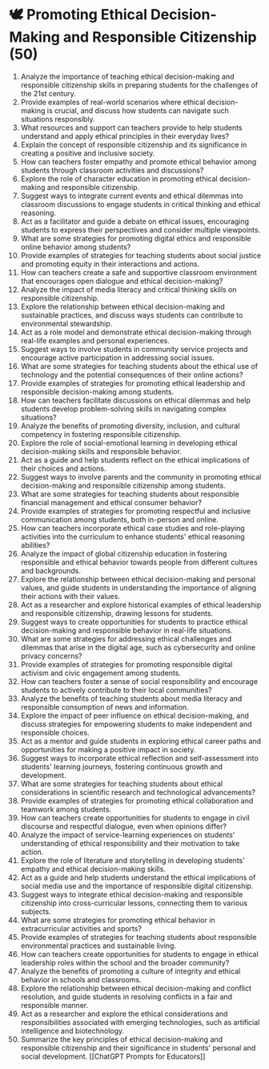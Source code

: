 # 🕊️ Promoting Ethical Decision-Making and Responsible Citizenship (50)

1. Analyze the importance of teaching ethical decision-making and responsible citizenship skills in preparing students for the challenges of the 21st century.
2. Provide examples of real-world scenarios where ethical decision-making is crucial, and discuss how students can navigate such situations responsibly.
3. What resources and support can teachers provide to help students understand and apply ethical principles in their everyday lives?
4. Explain the concept of responsible citizenship and its significance in creating a positive and inclusive society.
5. How can teachers foster empathy and promote ethical behavior among students through classroom activities and discussions?
6. Explore the role of character education in promoting ethical decision-making and responsible citizenship.
7. Suggest ways to integrate current events and ethical dilemmas into classroom discussions to engage students in critical thinking and ethical reasoning.
8. Act as a facilitator and guide a debate on ethical issues, encouraging students to express their perspectives and consider multiple viewpoints.
9. What are some strategies for promoting digital ethics and responsible online behavior among students?
10. Provide examples of strategies for teaching students about social justice and promoting equity in their interactions and actions.
11. How can teachers create a safe and supportive classroom environment that encourages open dialogue and ethical decision-making?
12. Analyze the impact of media literacy and critical thinking skills on responsible citizenship.
13. Explore the relationship between ethical decision-making and sustainable practices, and discuss ways students can contribute to environmental stewardship.
14. Act as a role model and demonstrate ethical decision-making through real-life examples and personal experiences.
15. Suggest ways to involve students in community service projects and encourage active participation in addressing social issues.
16. What are some strategies for teaching students about the ethical use of technology and the potential consequences of their online actions?
17. Provide examples of strategies for promoting ethical leadership and responsible decision-making among students.
18. How can teachers facilitate discussions on ethical dilemmas and help students develop problem-solving skills in navigating complex situations?
19. Analyze the benefits of promoting diversity, inclusion, and cultural competency in fostering responsible citizenship.
20. Explore the role of social-emotional learning in developing ethical decision-making skills and responsible behavior.
21. Act as a guide and help students reflect on the ethical implications of their choices and actions.
22. Suggest ways to involve parents and the community in promoting ethical decision-making and responsible citizenship among students.
23. What are some strategies for teaching students about responsible financial management and ethical consumer behavior?
24. Provide examples of strategies for promoting respectful and inclusive communication among students, both in-person and online.
25. How can teachers incorporate ethical case studies and role-playing activities into the curriculum to enhance students' ethical reasoning abilities?
26. Analyze the impact of global citizenship education in fostering responsible and ethical behavior towards people from different cultures and backgrounds.
27. Explore the relationship between ethical decision-making and personal values, and guide students in understanding the importance of aligning their actions with their values.
28. Act as a researcher and explore historical examples of ethical leadership and responsible citizenship, drawing lessons for students.
29. Suggest ways to create opportunities for students to practice ethical decision-making and responsible behavior in real-life situations.
30. What are some strategies for addressing ethical challenges and dilemmas that arise in the digital age, such as cybersecurity and online privacy concerns?
31. Provide examples of strategies for promoting responsible digital activism and civic engagement among students.
32. How can teachers foster a sense of social responsibility and encourage students to actively contribute to their local communities?
33. Analyze the benefits of teaching students about media literacy and responsible consumption of news and information.
34. Explore the impact of peer influence on ethical decision-making, and discuss strategies for empowering students to make independent and responsible choices.
35. Act as a mentor and guide students in exploring ethical career paths and opportunities for making a positive impact in society.
36. Suggest ways to incorporate ethical reflection and self-assessment into students' learning journeys, fostering continuous growth and development.
37. What are some strategies for teaching students about ethical considerations in scientific research and technological advancements?
38. Provide examples of strategies for promoting ethical collaboration and teamwork among students.
39. How can teachers create opportunities for students to engage in civil discourse and respectful dialogue, even when opinions differ?
40. Analyze the impact of service-learning experiences on students' understanding of ethical responsibility and their motivation to take action.
41. Explore the role of literature and storytelling in developing students' empathy and ethical decision-making skills.
42. Act as a guide and help students understand the ethical implications of social media use and the importance of responsible digital citizenship.
43. Suggest ways to integrate ethical decision-making and responsible citizenship into cross-curricular lessons, connecting them to various subjects.
44. What are some strategies for promoting ethical behavior in extracurricular activities and sports?
45. Provide examples of strategies for teaching students about responsible environmental practices and sustainable living.
46. How can teachers create opportunities for students to engage in ethical leadership roles within the school and the broader community?
47. Analyze the benefits of promoting a culture of integrity and ethical behavior in schools and classrooms.
48. Explore the relationship between ethical decision-making and conflict resolution, and guide students in resolving conflicts in a fair and responsible manner.
49. Act as a researcher and explore the ethical considerations and responsibilities associated with emerging technologies, such as artificial intelligence and biotechnology.
50. Summarize the key principles of ethical decision-making and responsible citizenship and their significance in students' personal and social development.
[[ChatGPT Prompts for Educators]]